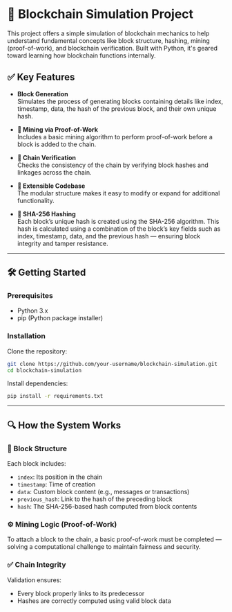 # 🔗 Blockchain Simulation Project

This project offers a simple simulation of blockchain mechanics to help understand fundamental concepts like block structure, hashing, mining (proof-of-work), and blockchain verification. Built with Python, it's geared toward learning how blockchain functions internally.

## ✅ Key Features

- **Block Generation**  
  Simulates the process of generating blocks containing details like index, timestamp, data, the hash of the previous block, and their own unique hash.

- **🧩 Mining via Proof-of-Work**  
  Includes a basic mining algorithm to perform proof-of-work before a block is added to the chain.

- **🔐 Chain Verification**  
  Checks the consistency of the chain by verifying block hashes and linkages across the chain.

- **🔧 Extensible Codebase**  
  The modular structure makes it easy to modify or expand for additional functionality.

- **🔁 SHA-256 Hashing**  
  Each block’s unique hash is created using the SHA-256 algorithm. This hash is calculated using a combination of the block’s key fields such as index, timestamp, data, and the previous hash — ensuring block integrity and tamper resistance.

---

## 🛠️ Getting Started

### Prerequisites

- Python 3.x  
- pip (Python package installer)

### Installation

Clone the repository:

```bash
git clone https://github.com/your-username/blockchain-simulation.git
cd blockchain-simulation
```

Install dependencies:

```bash
pip install -r requirements.txt
```

---

## 🔍 How the System Works

### 🔗 Block Structure

Each block includes:
- `index`: Its position in the chain  
- `timestamp`: Time of creation  
- `data`: Custom block content (e.g., messages or transactions)  
- `previous_hash`: Link to the hash of the preceding block  
- `hash`: The SHA-256-based hash computed from block contents  

### ⚙️ Mining Logic (Proof-of-Work)

To attach a block to the chain, a basic proof-of-work must be completed — solving a computational challenge to maintain fairness and security.

### ✅ Chain Integrity

Validation ensures:
- Every block properly links to its predecessor  
- Hashes are correctly computed using valid block data  
